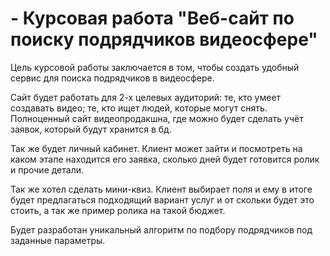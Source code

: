 # - Курсовая работа "Веб-сайт по поиску подрядчиков видеосфере"
Цель курсовой работы заключается в том, чтобы создать удобный сервис для поиска подрядчиков в видеосфере.

Сайт будет работать для 2-х целевых аудиторий: те, кто умеет создавать видео; те, кто ищет людей, которые могут снять.
Полноценный сайт видеопродакшна, где можно будет сделать учёт заявок, который будут хранится в бд.

Так же будет личный кабинет. Клиент может зайти и посмотреть на каком этапе находится его заявка, сколько дней будет готовится ролик и прочие детали.

Так же хотел сделать мини-квиз. Клиент выбирает поля и ему в итоге будет предлагаться подходящий вариант услуг и от скольки будет это стоить, а так же пример ролика на такой бюджет.

Будет разработан уникальный алгоритм по подбору подрядчиков под заданные параметры.
